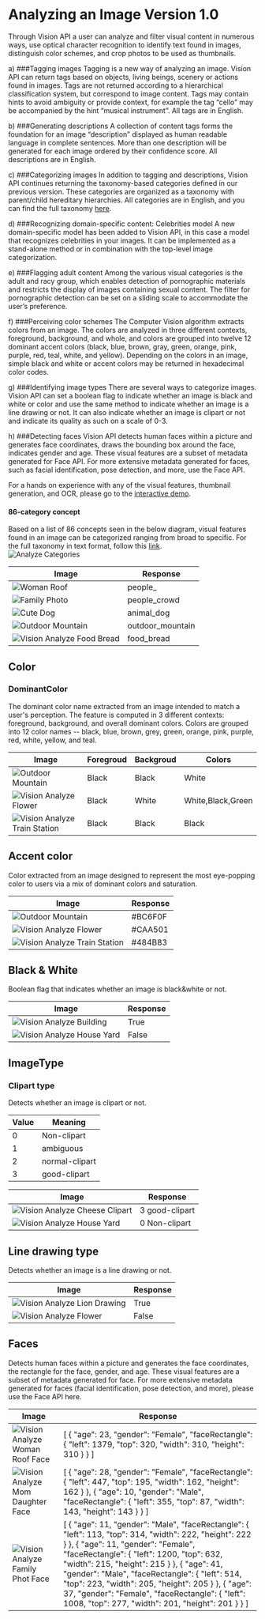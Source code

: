 <!-- 
NavPath: Computer Vision API
LinkLabel: Analyze Image
Url: Computer-Vision-API/documentation/AnalyzeImage
Weight: 100
-->

# Analyzing an Image Version 1.0

Through Vision API a user can analyze and filter visual content in numerous ways, use optical character recognition to identify text found in images, distinguish color schemes, and crop photos to be used as thumbnails. 

a) ###Tagging images
Tagging is a new way of analyzing an image. Vision API can return tags based on objects, living beings, scenery or actions found in images. Tags are not returned according to a hierarchical classification system, but correspond to image content. Tags may contain hints to avoid ambiguity or provide context, for example the tag “cello” may be accompanied by the hint “musical instrument”. All tags are in English.

b) ###Generating descriptions
A collection of content tags forms the foundation for an image “description” displayed as human readable language in complete sentences. More than one description will be generated for each image ordered by their confidence score. All descriptions are in English.

c) ###Categorizing images 
In addition to tagging and descriptions, Vision API continues returning the taxonomy-based categories defined in our previous version.  These categories are organized as a taxonomy with parent/child hereditary hierarchies. All categories are in English, and you can find the full taxonomy [here](https://www.projectoxford.ai/images/bright/vision/examples/86categories.txt).

d) ###Recognizing domain-specific content: Celebrities model
A new domain-specific model has been added to Vision API, in this case a model that recognizes celebrities in your images. It can be implemented as a stand-alone method or in combination with the top-level image categorization. 

e) ###Flagging adult content
Among the various visual categories is the adult and racy group, which enables detection of pornographic materials and restricts the display of images containing sexual content. The filter for pornographic detection can be set on a sliding scale to accommodate the user’s preference.

f) ###Perceiving color schemes
The Computer Vision algorithm extracts colors from an image. The colors are analyzed in three different contexts, foreground, background, and whole, and colors are grouped into twelve 12 dominant accent colors (black, blue, brown, gray, green, orange, pink, purple, red, teal, white, and yellow). Depending on the colors in an image, simple black and white or accent colors may be returned in hexadecimal color codes.

g) ###Identifying image types
There are several ways to categorize images. Vision API can set a boolean flag to indicate whether an image is black and white or color and use the same method to indicate whether an image is a line drawing or not. It can also indicate whether an image is clipart or not and indicate its quality as such on a scale of 0-3. 

h) ###Detecting faces
Vision API detects human faces within a picture and generates face coordinates, draws the bounding box around the face, indicates gender and age. These visual features are a subset of metadata generated for Face API. For more extensive metadata generated for faces, such as facial identification, pose detection, and more, use the Face API.

For a hands on experience with any of the visual features, thumbnail generation, and OCR, please go to the  [interactive demo](https://www.projectoxford.ai/demo/vision). 

#### 86-category concept

Based on a list of 86 concepts seen in the below diagram, visual features found in an image can be categorized ranging from broad to specific. For the full taxonomy in text format, follow this [link](https://www.projectoxford.ai/images/bright/vision/examples/86categories.txt).  
![Analyze Categories](./Images/analyze_categories.jpg)  

Image                                                                           | Response
------------------------------------------------------------------------------- | ----------------
![Woman Roof](./Images/woman_roof.jpg)                                   | people_
![Family Photo](./Images/family_photo.jpg)                               | people_crowd
![Cute Dog](./Images/cute_dog.jpg)                                       | animal_dog
![Outdoor Mountain](./Images/mountain_vista.jpg)                       | outdoor_mountain
![Vision Analyze Food Bread](./Images/bread.jpg) | food_bread

## Color
### DominantColor
The dominant color name extracted from an image intended to match a user's perception. The feature is computed in 3 different contexts: foreground, background, and overall dominant colors. Colors are grouped into 12 color names -- black, blue, brown, grey, green, orange, pink, purple, red, white, yellow, and teal.  

Image                                                                                 | Foregroud |Backgroud| Colors
------------------------------------------------------------------------------------- | --------- | ------- | ------
![Outdoor Mountain](./Images/mountain_vista.jpg)                             | Black     | Black   | White
![Vision Analyze Flower](./Images/flower.jpg)                 | Black     | White   | White,Black,Green
![Vision Analyze Train Station](./Images/train_station.jpg) | Black     | Black   | Black

## Accent color
Color extracted from an image designed to represent the most eye-popping color to users via a mix of dominant colors and saturation.  

Image                                                                                 | Response
------------------------------------------------------------------------------------- | ----
![Outdoor Mountain](./Images/mountain_vista.jpg)                             | #BC6F0F
![Vision Analyze Flower](./Images/flower.jpg)                 | #CAA501
![Vision Analyze Train Station](./Images/train_station.jpg) | #484B83

## Black & White
Boolean flag that indicates whether an image is black&white or not.  

Image                                                                                 | Response
------------------------------------------------------------------------------------- | ----
![Vision Analyze Building](./Images/bw_buildings.jpg)             | True
![Vision Analyze House Yard](./Images/house_yard.jpg)       | False

## ImageType
### Clipart type
Detects whether an image is clipart or not.  

Value | Meaning
----- | --------------
0     | Non-clipart
1     | ambiguous
2     | normal-clipart
3     | good-clipart

Image|Response
----|----
![Vision Analyze Cheese Clipart](./Images/cheese_clipart.jpg)|3 good-clipart
![Vision Analyze House Yard](./Images/house_yard.jpg)|0 Non-clipart

## Line drawing type
Detects whether an image is a line drawing or not.  

Image|Response
----|----
![Vision Analyze Lion Drawing](./Images/lion_drawing.jpg)|True
![Vision Analyze Flower](./Images/flower.jpg)|False

## Faces
Detects human faces within a picture and generates the face coordinates, the rectangle for the face, gender, and age. These visual features are a subset of metadata generated for face. For more extensive metadata generated for faces (facial identification, pose detection, and more), please use the Face API here.  

Image|Response
----|----
![Vision Analyze Woman Roof Face](./Images/woman_roof_face.png) | [ { "age": 23, "gender": "Female", "faceRectangle": { "left": 1379, "top": 320, "width": 310, "height": 310 } } ]
![Vision Analyze Mom Daughter Face](./Images/mom_daughter_face.png) | [ { "age": 28, "gender": "Female", "faceRectangle": { "left": 447, "top": 195, "width": 162, "height": 162 } }, { "age": 10, "gender": "Male", "faceRectangle": { "left": 355, "top": 87, "width": 143, "height": 143 } } ] 
![Vision Analyze Family Phot Face](./Images/family_photo_face.png) | [ { "age": 11, "gender": "Male", "faceRectangle": { "left": 113, "top": 314, "width": 222, "height": 222 } }, { "age": 11, "gender": "Female", "faceRectangle": { "left": 1200, "top": 632, "width": 215, "height": 215 } }, { "age": 41, "gender": "Male", "faceRectangle": { "left": 514, "top": 223, "width": 205, "height": 205 } }, { "age": 37, "gender": "Female", "faceRectangle": { "left": 1008, "top": 277, "width": 201, "height": 201 } } ] 
